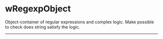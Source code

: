 # wRegexpObject

Object-container of regular expressions and complex logic. Make possible to check does string satisfy the logic.

_ _ _ _ _ _






















